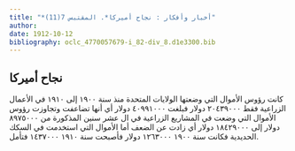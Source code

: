```yaml
---
title: "*أخبار وأفكار : نجاح أميركا*. المقتبس 7(11)"
author: 
date: 1912-10-12
bibliography: oclc_4770057679-i_82-div_8.d1e3300.bib
---
```




##  نجاح أميركا 


 كانت رؤوس الأموال التي وضعتها الولايات المتحدة منذ سنة  ١٩٠٠  إلى  ١٩١٠  في الأعمال الزراعية فقط  ٢٠٤٣٩٠٠٠  دولار فبلغت  ٤٠٩٩١٠٠٠  دولار أي أنها تضاعفت وتجاوزت رؤوس الأموال التي وضعت في المشاريع الزراعية في ال  عشر  سنين المذكورة من  ٨٩٧٥٠٠٠  دولار إلى  ١٨٤٢٩٠٠٠  دولار أي زادت عن الضعف أما الأموال التي استخدمت في السكك الحديدية فكانت سنة  ١٩٠٠  ١٢٦٣٠٠٠  دولار فأصبحت سنة  ١٩١٠  ١٤٣٧٠٠٠  فتأمل. 
